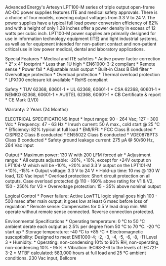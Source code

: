 Advanced Energy's Artesyn LPT100-M series of triple output open-frame AC-DC power supplies features ITE and medical safety approvals. There is a choice of four models, covering output voltages from 3.3 V to 24 V. The power supplies have a typical full load power conversion efficiency of 82% and with a height of only 1.28 inches offer a power density in excess of 12 watts per cubic inch. LPT100-M power supplies are primarily designed for use in information technology equipment (ITE) and light industrial systems, as well as for equipment intended for non-patient contact and non-patient critical use in low power medical, dental and laboratory applications.

Special Features
    * Medical and ITE safeties
    * Active power factor correction
    * 2” x 4” footprint
    * Less than 1U high
    * EN61000-3-2 compliant
    * Remote sense
    * Power fail
    * Adjustable main output
    * Built-in Class B EMI filter
    * Overvoltage protection
    * Overload protection
    * Thermal overload protection
    * LPX100 enclosure kit available
    * RoHS compliant

Safety
    * TUV 62368, 60601-1
    * UL 62368, 60601-1
    * CSA 62368, 60601-1
    * NEMKO 62368, 60601-1
    * AUSTEL 62368, 60601-1
    * CB Certificate & report
    * CE Mark (LVD)

Warranty: 2 Years (24 Months)

ELECTRICAL SPECIFICATIONS
Input
    * Input range: 90 - 264 Vac; 127 - 300 Vdc
    * Frequency: 47 - 63 Hz
    * Inrush current: 50 A max., cold start @ 25 °C
    * Efficiency: 82% typical at full load
    * EMI/RFI: 
        * FCC Class B conducted
        * CISPR22 Class B conducted
        * EN55022 Class B conducted
        * VDE0878PT3 Class B conducted
    * Safety ground leakage current: 275 µA @ 50/60 Hz, 264 Vac input

Output
    * Maximum power: 130 W with 200 LFM forced air
    * Adjustment range: 
        * All outputs adjustable: -20%, +10%, except for +24V output on LPT104-M which will be -10%, +20% and 3.3 V output on the LPT101-M +10%, -15%
    * Output voltage: 3.3 V to 24 V
    * Hold-up time: 10 ms @ 130 W load, 120 Vac input
    * Overload protection: Short circuit protection on all outputs. Case overload protected @ 110 - 160% above rating for V1 & V2, 150 - 250% for V3
    * Overvoltage protection: 15 - 35% above nominal output

Logical Control
    * Power failure: Active LowTTL logic signal goes high 100 - 500 msec after main output; it goes low at least 6 msec before loss of regulation
    * Remote sense: Compensates for 0.5 V lead drop min. Will operate without remote sense connected. Reverse connection protected.

Environmental Specifications
    * Operating temperature: 0 °C to 50 °C ambient derate each output as 2.5% per degree from 50 °C to 70 °C. -20 °C start up
    * Storage temperature: -40 °C to +85 °C
    * Electromagnetic susceptibility: Designed to meet EN61000-4; -2, -3, -4, -5, -6, -8, -11 Level 3
    * Humidity:
        * Operating: non-condensing 10% to 90% RH, non-operating, non-condensing 10% - 95%
    * Vibration: IEC68-2-6 to the levels of IEC721-3-2
    * MTBF calculated: 583,000 hours at full load and 25 °C ambient conditions. 230 Vac input, Bellcore